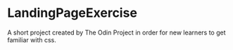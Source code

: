 # LandingPageExercise
A short project created by The Odin Project in order for new learners to get familiar with css. 
